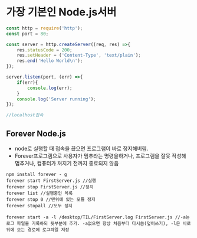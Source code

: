 # 가장 기본인 Node.js서버

```js
const http = require('http');
const port = 80;

const server = http.createServer((req, res) =>{
    res.statusCode = 200;
    res.setHeader = ('Content-Type', 'text/plain');
    res.end('Hello World\n');
});

server.listen(port, (err) =>{
    if(err){
        console.log(err);
    }
    console.log('Server running');
});

//localhost접속
```



## Forever Node.js

- node로 실행할 때 접속을 끊으면 프로그램이 바로 정지해버림.
- Forever프로그램으로 사용자가 멈추라는 명령을하거나, 프로그램을 잘못 작성해 멈추거나, 컴퓨터가 꺼지기 전까지 종료되지 않음

```
npm install forever - g
forever start FirstServer.js //실행
forever stop FirstServer.js //정지
forever list //실행중인 목록
forever stop 0 //맨위에 있는 모듈 정지
forever stopall //모두 정지

forever start -a -l /desktop/TIL/FirstServer.log FirstServer.js //-a는 로그 파일을 기록하되 뒷부분에 추가. -a없으면 항상 처음부터 다시씀(덮어쓰기), -l은 바로 뒤에 오는 경로에 로그파일 저장
```

